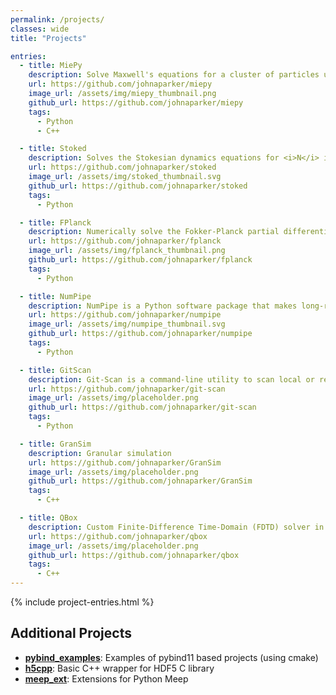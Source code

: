 ```yaml
---
permalink: /projects/
classes: wide
title: "Projects"

entries:
  - title: MiePy
    description: Solve Maxwell's equations for a cluster of particles using the generalized multiparticle Mie theory (GMMT)
    url: https://github.com/johnaparker/miepy
    image_url: /assets/img/miepy_thumbnail.png
    github_url: https://github.com/johnaparker/miepy
    tags:
      - Python
      - C++

  - title: Stoked
    description: Solves the Stokesian dynamics equations for <i>N</i> interacting particles, a generalization of Brownian dynamics that includes hydrodynamic coupling interactions.
    url: https://github.com/johnaparker/stoked
    image_url: /assets/img/stoked_thumbnail.svg
    github_url: https://github.com/johnaparker/stoked
    tags:
      - Python

  - title: FPlanck
    description: Numerically solve the Fokker-Planck partial differential equation in <i>N</i> dimensions using a matrix numerical method
    url: https://github.com/johnaparker/fplanck
    image_url: /assets/img/fplanck_thumbnail.png
    github_url: https://github.com/johnaparker/fplanck
    tags:
      - Python

  - title: NumPipe
    description: NumPipe is a Python software package that makes long-running tasks easier and faster by executing code in embarrassingly parallel and caching the output to HDF5 files.
    url: https://github.com/johnaparker/numpipe
    image_url: /assets/img/numpipe_thumbnail.svg
    github_url: https://github.com/johnaparker/numpipe
    tags:
      - Python

  - title: GitScan
    description: Git-Scan is a command-line utility to scan local or remote git repositories for history that is divergent from the remote branch.
    url: https://github.com/johnaparker/git-scan
    image_url: /assets/img/placeholder.png
    github_url: https://github.com/johnaparker/git-scan
    tags:
      - Python

  - title: GranSim
    description: Granular simulation
    url: https://github.com/johnaparker/GranSim
    image_url: /assets/img/placeholder.png
    github_url: https://github.com/johnaparker/GranSim
    tags:
      - C++

  - title: QBox
    description: Custom Finite-Difference Time-Domain (FDTD) solver in two-dimensions
    url: https://github.com/johnaparker/qbox
    image_url: /assets/img/placeholder.png
    github_url: https://github.com/johnaparker/qbox
    tags:
      - C++
---
```


{% include project-entries.html %}

## Additional Projects
* [**pybind_examples**](https://github.com/johnaparker/pybind_examples):
Examples of pybind11 based projects (using cmake)
* [**h5cpp**](https://github.com/johnaparker/h5cpp):
Basic C++ wrapper for HDF5 C library
* [**meep_ext**](https://github.com/johnaparker/meep_ext):
Extensions for Python Meep
